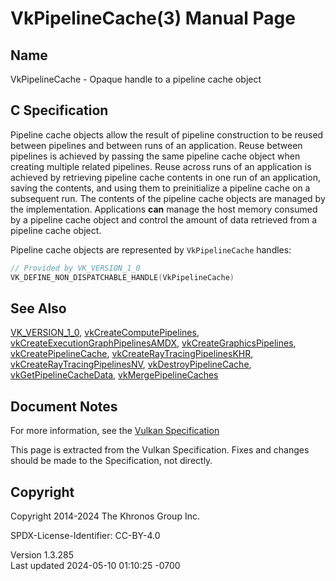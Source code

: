 # VkPipelineCache(3) Manual Page

## Name

VkPipelineCache - Opaque handle to a pipeline cache object



## <a href="#_c_specification" class="anchor"></a>C Specification

Pipeline cache objects allow the result of pipeline construction to be
reused between pipelines and between runs of an application. Reuse
between pipelines is achieved by passing the same pipeline cache object
when creating multiple related pipelines. Reuse across runs of an
application is achieved by retrieving pipeline cache contents in one run
of an application, saving the contents, and using them to preinitialize
a pipeline cache on a subsequent run. The contents of the pipeline cache
objects are managed by the implementation. Applications **can** manage
the host memory consumed by a pipeline cache object and control the
amount of data retrieved from a pipeline cache object.

Pipeline cache objects are represented by `VkPipelineCache` handles:

``` c
// Provided by VK_VERSION_1_0
VK_DEFINE_NON_DISPATCHABLE_HANDLE(VkPipelineCache)
```

## <a href="#_see_also" class="anchor"></a>See Also

[VK_VERSION_1_0](https://registry.khronos.org/vulkan/specs/1.3-extensions/man/html/VK_VERSION_1_0.html),
[vkCreateComputePipelines](https://registry.khronos.org/vulkan/specs/1.3-extensions/man/html/vkCreateComputePipelines.html),
[vkCreateExecutionGraphPipelinesAMDX](https://registry.khronos.org/vulkan/specs/1.3-extensions/man/html/vkCreateExecutionGraphPipelinesAMDX.html),
[vkCreateGraphicsPipelines](https://registry.khronos.org/vulkan/specs/1.3-extensions/man/html/vkCreateGraphicsPipelines.html),
[vkCreatePipelineCache](https://registry.khronos.org/vulkan/specs/1.3-extensions/man/html/vkCreatePipelineCache.html),
[vkCreateRayTracingPipelinesKHR](https://registry.khronos.org/vulkan/specs/1.3-extensions/man/html/vkCreateRayTracingPipelinesKHR.html),
[vkCreateRayTracingPipelinesNV](https://registry.khronos.org/vulkan/specs/1.3-extensions/man/html/vkCreateRayTracingPipelinesNV.html),
[vkDestroyPipelineCache](https://registry.khronos.org/vulkan/specs/1.3-extensions/man/html/vkDestroyPipelineCache.html),
[vkGetPipelineCacheData](https://registry.khronos.org/vulkan/specs/1.3-extensions/man/html/vkGetPipelineCacheData.html),
[vkMergePipelineCaches](https://registry.khronos.org/vulkan/specs/1.3-extensions/man/html/vkMergePipelineCaches.html)

## <a href="#_document_notes" class="anchor"></a>Document Notes

For more information, see the <a
href="https://registry.khronos.org/vulkan/specs/1.3-extensions/html/vkspec.html#VkPipelineCache"
target="_blank" rel="noopener">Vulkan Specification</a>

This page is extracted from the Vulkan Specification. Fixes and changes
should be made to the Specification, not directly.

## <a href="#_copyright" class="anchor"></a>Copyright

Copyright 2014-2024 The Khronos Group Inc.

SPDX-License-Identifier: CC-BY-4.0

Version 1.3.285  
Last updated 2024-05-10 01:10:25 -0700
